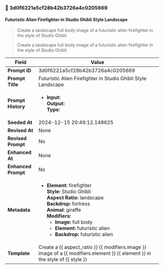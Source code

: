 

### 📜 3d0f6221a5cf28b42b3726a4c0205669

#### Futuristic Alien Firefighter in Studio Ghibli Style Landscape

> Create a landscape full body image of a futuristic alien firefighter in the style of Studio Ghibli

> Create a landscape full body image of a futuristic alien firefighter in the style of Studio Ghibli

| Field          | Value                                                                                                                                                                      |
|----------------|----------------------------------------------------------------------------------------------------------------------------------------------------------------------------|
| **Prompt ID**  | 3d0f6221a5cf28b42b3726a4c0205669                                                                                                                                                            |
| **Prompt Title**  | Futuristic Alien Firefighter in Studio Ghibli Style Landscape                                                                                                                                                            |
| **Prompt History** | <ul><li>**Input:**  <br> **Output:**  <br> **Type:** </li></ul> |
| **Seeded At** | 2024-12-15 20:49:12.148625                                                                                                                                                   |
| **Revised At** | None                                                                                                                                                   |
| **Revised Prompt** | No                                                                                                                                                                      |
| **Enhanced At** | None                                                                                                                                                  |
| **Enhanced Prompt** | No                                                                                                                                                                    |
| **Metadata**   | <ul><li>**Element:** firefighter <br> **Style:** Studio Ghibli <br> **Aspect Ratio:** landscape <br> **Backdrop:** fortress <br> **Animal:** giraffe <br> **Modifiers:**<ul><li>**Image:** full body</li><li>**Element:** futuristic alien</li><li>**Backdrop:** futuristic alien</li></ul></li></ul> |
| **Template**   | Create a {{ aspect_ratio }} {{ modifiers.image }} image of a {{ modifiers.element }} {{ element }} in the style of {{ style }}                                                                                                                                           |


